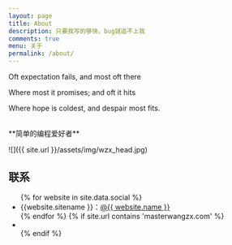 ```yaml
---
layout: page
title: About
description: 只要我写的够快，bug就追不上我
comments: true
menu: 关于
permalink: /about/
---
```


Oft expectation fails, and most oft there

Where most it promises; and oft it hits

Where hope is coldest, and despair most fits.

<br>
**简单的编程爱好者**

![]({{ site.url }}/assets/img/wzx_head.jpg)

## 联系

<ul>
{% for website in site.data.social %}
<li>{{website.sitename }}：<a href="{{ website.url }}" target="_blank">@{{ website.name }}</a></li>
{% endfor %}
{% if site.url contains 'masterwangzx.com' %}
<li>
</li>
{% endif %}
</ul>
